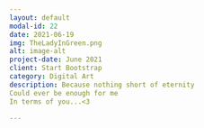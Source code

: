 ```yaml
---
layout: default
modal-id: 22
date: 2021-06-19
img: TheLadyInGreen.png
alt: image-alt
project-date: June 2021
client: Start Bootstrap
category: Digital Art
description: Because nothing short of eternity
Could ever be enough for me
In terms of you...<3

---
```

